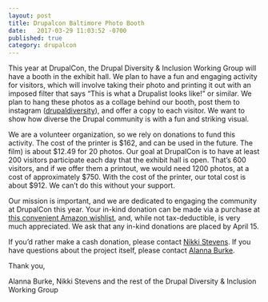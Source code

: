 ```yaml
---
layout: post
title: Drupalcon Baltimore Photo Booth
date:   2017-03-29 11:03:52 -0700
published: true
category: drupalcon
---
```


This year at DrupalCon, the Drupal Diversity & Inclusion Working Group will have a booth in the
exhibit hall. We plan to have a fun and engaging activity for visitors, which will involve taking their
photo and printing it out with an imposed filter that says “This is what a Drupalist looks like!” or
similar. We plan to hang these photos as a collage behind our booth, post them to instagram
(<a href="http://instagram.com/drupaldiversity">drupaldiversity</a>), and offer a copy to each visitor. We want to show how diverse the Drupal
community is with a fun and striking visual.

We are a volunteer organization, so we rely on donations to fund this activity. The cost of the
printer is $162, and can be used in the future. The film) is about $12.49 for 20 photos.
Our goal at DrupalCon is to have at least 200 visitors participate each day that the exhibit hall is
open. That’s 600 visitors, and if we offer them a printout, we would need 1200 photos, at a cost
of approximately $750. With the cost of the printer, our total cost is about $912. We can’t do this
without your support.

Our mission is important, and we are dedicated to engaging the community at DrupalCon this
year. Your in-kind donation can be made via a purchase at <a href="https://www.amazon.com/gp/registry/ref=cm_reg_rd-upd?ie=UTF8&id=3UJNHW05BVHJ&type=wishlist">this convenient Amazon wishlist</a>, and,
while not tax-deductible, is very much appreciated. We ask that any in-kind donations are placed
by April 15.

If you’d rather make a cash donation, please contact <a href="mailto:nikki@kanopistudios.com">Nikki Stevens</a>. If you have questions about the project itself, please contact <a href="mailto:alanna@chromatichq.com">Alanna Burke</a>.


Thank you,

Alanna Burke, Nikki Stevens and the rest of the Drupal Diversity & Inclusion Working Group
